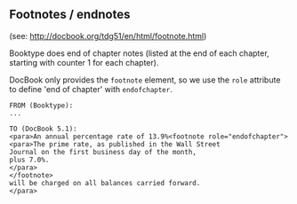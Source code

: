 ## Footnotes / endnotes

(see: http://docbook.org/tdg51/en/html/footnote.html)

Booktype does end of chapter notes (listed at the end of each chapter, 
starting with counter 1 for each chapter).

DocBook only provides the `footnote` element, so we use the 
`role` attribute to define 'end of chapter' with `endofchapter`.

```
FROM (Booktype):
...

TO (DocBook 5.1):
<para>An annual percentage rate of 13.9%<footnote role="endofchapter">
<para>The prime rate, as published in the Wall Street
Journal on the first business day of the month,
plus 7.0%.
</para>
</footnote>
will be charged on all balances carried forward.
</para>
```